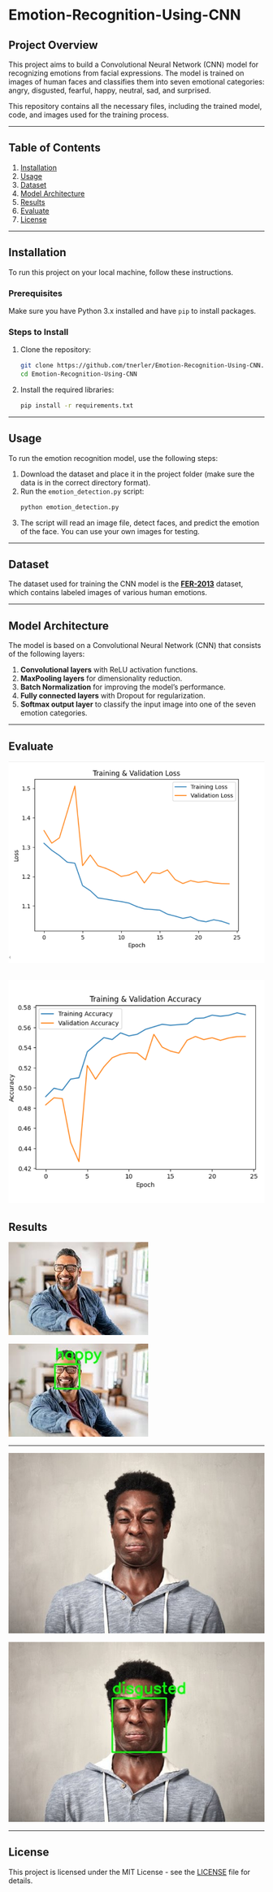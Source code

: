 # Emotion-Recognition-Using-CNN

## Project Overview

This project aims to build a Convolutional Neural Network (CNN) model for recognizing emotions from facial expressions. The model is trained on images of human faces and classifies them into seven emotional categories: angry, disgusted, fearful, happy, neutral, sad, and surprised.

This repository contains all the necessary files, including the trained model, code, and images used for the training process.

---

## Table of Contents

1. [Installation](#installation)
2. [Usage](#usage)
3. [Dataset](#dataset)
4. [Model Architecture](#model-architecture)
5. [Results](#results)
6. [Evaluate](#evaluate)
7. [License](#license)

---

## Installation

To run this project on your local machine, follow these instructions.

### Prerequisites

Make sure you have Python 3.x installed and have `pip` to install packages.

### Steps to Install

1. Clone the repository:
   ```bash
   git clone https://github.com/tnerler/Emotion-Recognition-Using-CNN.git
   cd Emotion-Recognition-Using-CNN
   ```

2. Install the required libraries:
   ```bash
   pip install -r requirements.txt
   ```

---

## Usage

To run the emotion recognition model, use the following steps:

1. Download the dataset and place it in the project folder (make sure the data is in the correct directory format).
2. Run the `emotion_detection.py` script:
   ```bash
   python emotion_detection.py
   ```
3. The script will read an image file, detect faces, and predict the emotion of the face. You can use your own images for testing.

---

## Dataset

The dataset used for training the CNN model is the **[FER-2013](https://www.kaggle.com/datasets/priya07/fer2013)** dataset, which contains labeled images of various human emotions.

---

## Model Architecture

The model is based on a Convolutional Neural Network (CNN) that consists of the following layers:

1. **Convolutional layers** with ReLU activation functions.
2. **MaxPooling layers** for dimensionality reduction.
3. **Batch Normalization** for improving the model’s performance.
4. **Fully connected layers** with Dropout for regularization.
5. **Softmax output layer** to classify the input image into one of the seven emotion categories.

---
## Evaluate

![Loss Result](https://github.com/tnerler/Emotion-Recognition-Using-CNN/blob/main/screenshots/loss.png)

![Accuracy Result](https://github.com/tnerler/Emotion-Recognition-Using-CNN/blob/main/screenshots/accuracy.png)
---
## Results

![Sample Result](https://github.com/tnerler/Emotion-Recognition-Using-CNN/blob/main/screenshots/happy.jpeg)

![Happy Emotion](https://github.com/tnerler/Emotion-Recognition-Using-CNN/blob/main/screenshots/happy_output.jpeg)

---
![Sample Result](https://github.com/tnerler/Emotion-Recognition-Using-CNN/blob/main/screenshots/disgusted.jpg)

![Disgusted Emotion](https://github.com/tnerler/Emotion-Recognition-Using-CNN/blob/main/screenshots/disgusted_output.jpg)


---

## License

This project is licensed under the MIT License - see the [LICENSE](LICENSE) file for details.

